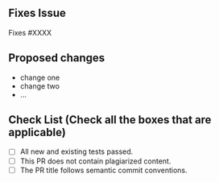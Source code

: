 <!--Type in all the issues that have been fixed through this pull request ex : #1 -->

## Fixes Issue

Fixes #XXXX <!-- replace with the issue number that is fixed in this PR -->


<!-- Write down all the changes made-->
## Proposed changes

- change one
- change two
- ...

## Check List (Check all the boxes that are applicable)
- [ ] All new and existing tests passed.
- [ ] This PR does not contain plagiarized content.
- [ ] The PR title follows semantic commit conventions.
